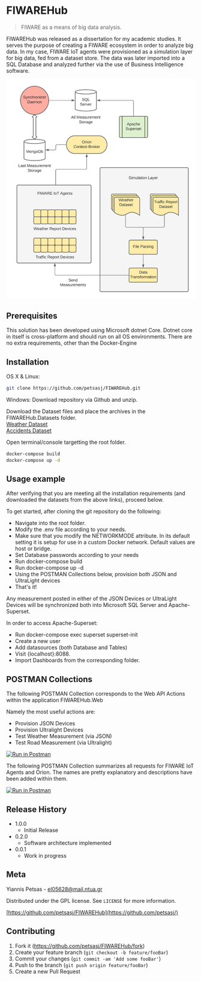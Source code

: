 # FIWAREHub
> FIWARE as a means of big data analysis.

FIWAREHub was released as a dissertation for my academic studies.
It serves the purpose of creating a FIWARE ecosystem in order to analyze big data.
In my case, FIWARE IoT agents were provisioned as a simulation layer for big data, fed from a dataset store.
The data was later imported into a SQL Database and analyzed further via the use of Business Intelligence software.

![](header.png)

## Prerequisites
This solution has been developed using Microsoft dotnet Core.
Dotnet core in itself is cross-platform and should run on all OS environments.
There are no extra requirements, other than the Docker-Engine


## Installation

OS X & Linux:

```sh
git clone https://github.com/petsasj/FIWAREHub.git
```

Windows:
Download repository via Github and unzip.

Download the Dataset files and place the archives in the FIWAREHub.Datasets folder.  
[Weather Dataset](https://drive.google.com/file/d/103v-GEh8QJS9pvsWb5d9xECDsSbWcTkM/view?usp=sharing)  
[Accidents Dataset](https://drive.google.com/file/d/1T7HHim2xZnBN2-pEHqplzya2VOf1BQR-/view?usp=sharing)

Open terminal/console targetting the root folder. 

```sh
docker-compose build
docker-compose up -d
```

## Usage example

After verifying that you are meeting all the installation requirements (and downloaded the datasets from the above links), proceed below.

To get started, after cloning the git repository do the following:
* Navigate into the root folder. 
* Modify the .env file according to your needs.
* Make sure that you modify the NETWORKMODE attribute. In its default setting it is setup for use in a custom Docker network. Default values are host or bridge.
* Set Database passwords according to your needs
* Run docker-compose build
* Run docker-compose up -d
* Using the POSTMAN Collections below, provision both JSON and UltraLight devices
* That's it!

Any measurement posted in either of the JSON Devices or UltraLight Devices will be synchronized both into Microsoft SQL Server and Apache-Superset.

In order to access Apache-Superset:
* Run docker-compose exec superset superset-init
* Create a new user
* Add datasources (both Database and Tables)
* Visit {localhost}:8088.
* Import Dashboards from the corresponding folder.

## POSTMAN Collections

The following POSTMAN Collection corresponds to the Web API Actions within the application FIWAREHub.Web

Namely the most useful actions are:
* Provision JSON Devices
* Provision Ultralight Devices
* Test Weather Measurement (via JSON)
* Test Road Measurement (via Ultralight)

[![Run in Postman](https://run.pstmn.io/button.svg)](https://app.getpostman.com/run-collection/32def79f490a71477dc0)

The following POSTMAN Collection summarizes all requests for FIWARE IoT Agents and Orion.
The names are pretty explanatory and descriptions have been added within them.

[![Run in Postman](https://run.pstmn.io/button.svg)](https://app.getpostman.com/run-collection/0366d7edf1b7f748dcd0)

## Release History
* 1.0.0
	* Initial Release
* 0.2.0
	* Software architecture implemented
* 0.0.1
    * Work in progress

## Meta

Yiannis Petsas - el05628@mail.ntua.gr

 Distributed under the GPL license. See ``LICENSE`` for more information.

[https://github.com/petsasj/FIWAREHub](https://github.com/petsasj/)

## Contributing

1. Fork it (<https://github.com/petsasj/FIWAREHub/fork>)
2. Create your feature branch (`git checkout -b feature/fooBar`)
3. Commit your changes (`git commit -am 'Add some fooBar'`)
4. Push to the branch (`git push origin feature/fooBar`)
5. Create a new Pull Request

<!-- Markdown link & img dfn's -->
[npm-image]: https://img.shields.io/npm/v/datadog-metrics.svg?style=flat-square
[npm-url]: https://npmjs.org/package/datadog-metrics
[npm-downloads]: https://img.shields.io/npm/dm/datadog-metrics.svg?style=flat-square
[travis-image]: https://img.shields.io/travis/dbader/node-datadog-metrics/master.svg?style=flat-square
[travis-url]: https://travis-ci.org/dbader/node-datadog-metrics
[wiki]: https://github.com/yourname/yourproject/wiki